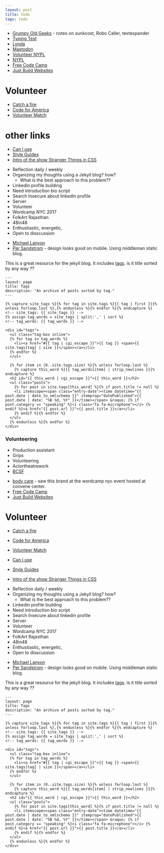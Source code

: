 ```yaml
---
layout: post
title: todo
tags: todo
---
```



* [Grumpy Old Geeks](https://overcast.fm/+H8wlbuHN0) - notes on sunkcost, Robo Caller, textexpander
* [Typing Test](https://10fastfingers.com/typing-test/english)
* [Lynda](https://www.lynda.com/portal/patron?org=nypl.org)
* [Mastodon](https://joinmastodon.org/)
* [Volunteer NYPL](https://www.nypl.org/help/about-nypl/volunteer-nypl)
* [NYPL](http://maps.nypl.org/warper/)
* [Free Code Camp](https://www.freecodecamp.org/map)
* [Just Build Websites](https://github.com/melanierichards/just-build-websites)

# Volunteer
* [Catch a fire](https://www.catchafire.org)
* [Code for America](https://www.codeforamerica.org)
* [Volunteer Match](https://www.volunteermatch.org)

# other links
* [Can I use](https://caniuse.com)
* [Style Guides](http://styleguides.io/examples.html)
* [Intro of the show Stranger Things in CSS](https://github.com/wbobeirne/stranger-things)

- Reflection daily / weekly
- Organizing my thoughts using a Jekyll blog? how?
  - What is the best approach to this problem??
- Linkedin profile building
- Need introduction bio script
- Search Insecure about linkedin profile
- Server
- Volunteer
- Wordcamp NYC 2017
- FolkArt Rajasthan
- 48in48 
- Enthustiastic, energetic,
- Open to disscussion

* [Michael Lanyon](https://github.com/lanyonm)
* [Per Sandstrom](https://www.helloper.com) - design looks good on mobile. Using middleman static blog.

This is a great resource for the jekyll blog. It includes [tags](https://blog.lanyonm.org/tags.html). is it title sorted by any way ??


```
---
layout: page
title: Tags
description: "An archive of posts sorted by tag."
---

{% capture site_tags %}{% for tag in site.tags %}{{ tag | first }}{% unless forloop.last %},{% endunless %}{% endfor %}{% endcapture %}
<!-- site_tags: {{ site_tags }} -->
{% assign tag_words = site_tags | split:',' | sort %}
<!-- tag_words: {{ tag_words }} -->

<div id="tags">
  <ul class="tag-box inline">
  {% for tag in tag_words %}
    <li><a href="#{{ tag | cgi_escape }}">{{ tag }} <span>{{ site.tags[tag] | size }}</span></a></li>
  {% endfor %}
  </ul>

  {% for item in (0..site.tags.size) %}{% unless forloop.last %}
    {% capture this_word %}{{ tag_words[item] | strip_newlines }}{% endcapture %}
  <h2 id="{{ this_word | cgi_escape }}">{{ this_word }}</h2>
  <ul class="posts">
    {% for post in site.tags[this_word] %}{% if post.title != null %}
    <li itemscope><span class="entry-date"><time datetime="{{ post.date | date_to_xmlschema }}" itemprop="datePublished">{{ post.date | date: "%B %d, %Y" }}</time></span> &raquo; {% if post.category == "speaking" %}<i class="fa fa-microphone"></i> {% endif %}<a href="{{ post.url }}">{{ post.title }}</a></li>
    {% endif %}{% endfor %}
  </ul>
  {% endunless %}{% endfor %}
</div>
```

### Volunteering
- Production assistant
- Grips
- Volunteering
- Actortheatrework
- [BCSF](https://www.bcsfusa.com/about/)
* [body care](https://www.malinandgoetz.com/m-g-apothecaries) - saw this brand at the wordcamp nyc event hosted at convene center. 
* [Free Code Camp](https://www.freecodecamp.org/map)
* [Just Build Websites](https://github.com/melanierichards/just-build-websites)

# Volunteer
* [Catch a fire](https://www.catchafire.org)
* [Code for America](https://www.codeforamerica.org)
* [Volunteer Match](https://www.volunteermatch.org)

* [Can I use](https://caniuse.com)
* [Style Guides](http://styleguides.io/examples.html)
* [Intro of the show Stranger Things in CSS](https://github.com/wbobeirne/stranger-things)

- Reflection daily / weekly
- Organizing my thoughts using a Jekyll blog? how?
  - What is the best approach to this problem??
- Linkedin profile building
- Need introduction bio script
- Search Insecure about linkedin profile
- Server
- Volunteer
- Wordcamp NYC 2017
- FolkArt Rajasthan
- 48in48 
- Enthustiastic, energetic,
- Open to disscussion

* [Michael Lanyon](https://github.com/lanyonm)
* [Per Sandstrom](https://www.helloper.com) - design looks good on mobile. Using middleman static blog.

This is a great resource for the jekyll blog. It includes [tags](https://blog.lanyonm.org/tags.html). is it title sorted by any way ??

```
---
layout: page
title: Tags
description: "An archive of posts sorted by tag."
---

{% capture site_tags %}{% for tag in site.tags %}{{ tag | first }}{% unless forloop.last %},{% endunless %}{% endfor %}{% endcapture %}
<!-- site_tags: {{ site_tags }} -->
{% assign tag_words = site_tags | split:',' | sort %}
<!-- tag_words: {{ tag_words }} -->

<div id="tags">
  <ul class="tag-box inline">
  {% for tag in tag_words %}
    <li><a href="#{{ tag | cgi_escape }}">{{ tag }} <span>{{ site.tags[tag] | size }}</span></a></li>
  {% endfor %}
  </ul>

  {% for item in (0..site.tags.size) %}{% unless forloop.last %}
    {% capture this_word %}{{ tag_words[item] | strip_newlines }}{% endcapture %}
  <h2 id="{{ this_word | cgi_escape }}">{{ this_word }}</h2>
  <ul class="posts">
    {% for post in site.tags[this_word] %}{% if post.title != null %}
    <li itemscope><span class="entry-date"><time datetime="{{ post.date | date_to_xmlschema }}" itemprop="datePublished">{{ post.date | date: "%B %d, %Y" }}</time></span> &raquo; {% if post.category == "speaking" %}<i class="fa fa-microphone"></i> {% endif %}<a href="{{ post.url }}">{{ post.title }}</a></li>
    {% endif %}{% endfor %}
  </ul>
  {% endunless %}{% endfor %}
</div>
```